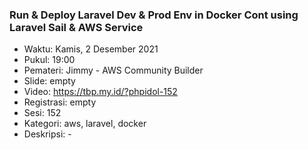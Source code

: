 ### Run & Deploy Laravel Dev & Prod Env in Docker Cont using Laravel Sail & AWS Service

- Waktu: Kamis, 2 Desember 2021
- Pukul: 19:00
- Pemateri: Jimmy - AWS Community Builder
- Slide: empty
- Video: https://tbp.my.id/?phpidol-152
- Registrasi: empty
- Sesi: 152
- Kategori: aws, laravel, docker
- Deskripsi: -
